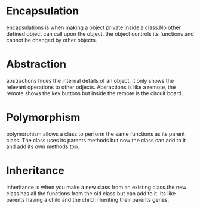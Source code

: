# Encapsulation
encapsulations is when making a object private inside a class.No other defined object can call upon the object.
the object controls its functions and cannot be changed by other objects.
##
# Abstraction
abstractions hides the internal details of an object, it only shows the relevant operations to other odjects.
Absractions is like a remote, the remote shows the key buttons but inside the remote is the circuit board.
##
# Polymorphism
polymorphism allows a class to perform the same functions as its parent class. The class uses its parents methods
but now the class can add to it and add its own methods too.
##
# Inheritance
Inheritance is when you make a new class from an existing class.the new class has all the functions from the old 
class but can add to it. Its like parents having a child and the child inheriting their parents genes.